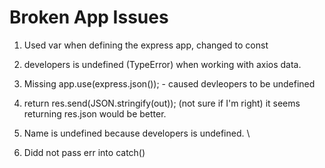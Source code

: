 # Broken App Issues
1. Used var when defining the express app, changed to const

2. developers is undefined (TypeError) when working with axios data.

3. Missing app.use(express.json()); - caused devleopers to be undefined

3. return res.send(JSON.stringify(out)); (not sure if I'm right) it seems returning res.json would be better. 

4. Name is undefined because developers is undefined. \

5. Didd not pass err into catch()






